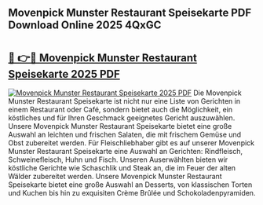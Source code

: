 ## Movenpick Munster Restaurant Speisekarte PDF Download Online 2025 4QxGC

# <h2><a href="http://gc8ugc.nevu.top/?p=Movenpick+Munster+Restaurant+Speisekarte">🔗 👉🔴 Movenpick Munster Restaurant Speisekarte 2025 PDF</a></h2>

[![Movenpick Munster Restaurant Speisekarte 2025 PDF](https://i.imgur.com/dBaPXMq.png)](http://gc8ugc.nevu.top/?p=Movenpick+Munster+Restaurant+Speisekarte)
Die Movenpick Munster Restaurant Speisekarte ist nicht nur eine Liste von Gerichten in einem Restaurant oder Café, sondern bietet auch die Möglichkeit, ein köstliches und für Ihren Geschmack geeignetes Gericht auszuwählen. Unsere Movenpick Munster Restaurant Speisekarte bietet eine große Auswahl an leichten und frischen Salaten, die mit frischem Gemüse und Obst zubereitet werden. Für Fleischliebhaber gibt es auf unserer Movenpick Munster Restaurant Speisekarte eine Auswahl an Gerichten: Rindfleisch, Schweinefleisch, Huhn und Fisch. Unseren Auserwählten bieten wir köstliche Gerichte wie Schaschlik und Steak an, die im Feuer der alten Wälder zubereitet werden. Unsere Movenpick Munster Restaurant Speisekarte bietet eine große Auswahl an Desserts, von klassischen Torten und Kuchen bis hin zu exquisiten Crème Brûlée und Schokoladenpyramiden.
